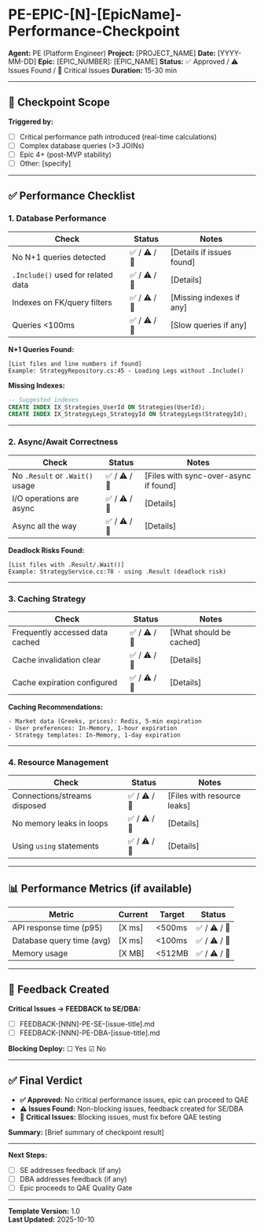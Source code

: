 <!--
MARKDOWN FORMATTING:
- Use 2 spaces at end of line for compact line breaks (metadata)  
- Use blank lines between sections for readability (content)  
- Validate in Markdown preview before committing  
-->

# PE-EPIC-[N]-[EpicName]-Performance-Checkpoint

**Agent:** PE (Platform Engineer)
**Project:** [PROJECT_NAME]
**Date:** [YYYY-MM-DD]
**Epic:** [EPIC_NUMBER]: [EPIC_NAME]
**Status:** ✅ Approved / ⚠️ Issues Found / 🔴 Critical Issues
**Duration:** 15-30 min

---

## 🎯 Checkpoint Scope

**Triggered by:**  
- [ ] Critical performance path introduced (real-time calculations)  
- [ ] Complex database queries (>3 JOINs)  
- [ ] Epic 4+ (post-MVP stability)  
- [ ] Other: [specify]  

---

## ✅ Performance Checklist

### 1. Database Performance

| Check | Status | Notes |
|-------|--------|-------|
| No N+1 queries detected | ✅ / ⚠️ / 🔴 | [Details if issues found] |
| `.Include()` used for related data | ✅ / ⚠️ / 🔴 | [Details] |
| Indexes on FK/query filters | ✅ / ⚠️ / 🔴 | [Missing indexes if any] |
| Queries <100ms | ✅ / ⚠️ / 🔴 | [Slow queries if any] |

**N+1 Queries Found:**  
```
[List files and line numbers if found]
Example: StrategyRepository.cs:45 - Loading Legs without .Include()
```

**Missing Indexes:**  
```sql
-- Suggested indexes
CREATE INDEX IX_Strategies_UserId ON Strategies(UserId);
CREATE INDEX IX_StrategyLegs_StrategyId ON StrategyLegs(StrategyId);
```

---

### 2. Async/Await Correctness

| Check | Status | Notes |
|-------|--------|-------|
| No `.Result` or `.Wait()` usage | ✅ / ⚠️ / 🔴 | [Files with sync-over-async if found] |
| I/O operations are async | ✅ / ⚠️ / 🔴 | [Details] |
| Async all the way | ✅ / ⚠️ / 🔴 | [Details] |

**Deadlock Risks Found:**  
```
[List files with .Result/.Wait()]
Example: StrategyService.cs:78 - using .Result (deadlock risk)
```

---

### 3. Caching Strategy

| Check | Status | Notes |
|-------|--------|-------|
| Frequently accessed data cached | ✅ / ⚠️ / 🔴 | [What should be cached] |
| Cache invalidation clear | ✅ / ⚠️ / 🔴 | [Details] |
| Cache expiration configured | ✅ / ⚠️ / 🔴 | [Details] |

**Caching Recommendations:**  
```
- Market data (Greeks, prices): Redis, 5-min expiration  
- User preferences: In-Memory, 1-hour expiration  
- Strategy templates: In-Memory, 1-day expiration  
```

---

### 4. Resource Management

| Check | Status | Notes |
|-------|--------|-------|
| Connections/streams disposed | ✅ / ⚠️ / 🔴 | [Files with resource leaks] |
| No memory leaks in loops | ✅ / ⚠️ / 🔴 | [Details] |
| Using `using` statements | ✅ / ⚠️ / 🔴 | [Details] |

---

## 📊 Performance Metrics (if available)

| Metric | Current | Target | Status |
|--------|---------|--------|--------|
| API response time (p95) | [X ms] | <500ms | ✅ / ⚠️ / 🔴 |
| Database query time (avg) | [X ms] | <100ms | ✅ / ⚠️ / 🔴 |
| Memory usage | [X MB] | <512MB | ✅ / ⚠️ / 🔴 |

---

## 🔄 Feedback Created

**Critical Issues → FEEDBACK to SE/DBA:**  
- [ ] FEEDBACK-[NNN]-PE-SE-[issue-title].md  
- [ ] FEEDBACK-[NNN]-PE-DBA-[issue-title].md  

**Blocking Deploy:** ☐ Yes ☑ No  

---

## ✅ Final Verdict

- **✅ Approved:** No critical performance issues, epic can proceed to QAE  
- **⚠️ Issues Found:** Non-blocking issues, feedback created for SE/DBA  
- **🔴 Critical Issues:** Blocking issues, must fix before QAE testing  

**Summary:** [Brief summary of checkpoint result]  

---

**Next Steps:**  
- [ ] SE addresses feedback (if any)  
- [ ] DBA addresses feedback (if any)  
- [ ] Epic proceeds to QAE Quality Gate  

---

**Template Version:** 1.0  
**Last Updated:** 2025-10-10  
